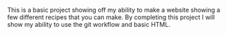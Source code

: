 This is a basic project showing off my ability to make a website showing a few different recipes that you can make. By completing this project I will show my ability to use the git workflow and basic HTML.